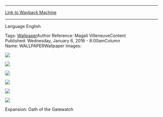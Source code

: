 
---
[Link to Wayback Machine](https://web.archive.org/web/20160203044251/http://magic.wizards.com/en/articles/wallpapers/linvala-preserver)

[_metadata_:generator]:- "Drupal 7 (http://drupal.org)"
[_metadata_:node]:- "962556"
[_metadata_:source]:- "article"
[_metadata_:title]:- "Linvala, the Preserver"
[_metadata_:wayback_capture_timestamp]:- "2016-02-03 04:42:51"
[_metadata_:wayback_raw_url]:- "https://web.archive.org/web/20160203044251id_/http://magic.wizards.com/en/articles/wallpapers/linvala-preserver"
[_metadata_:wayback_url]:- "http://magic.wizards.com/en/articles/wallpapers/linvala-preserver"
---






Language 
 English

Tags: [Wallpaper](/en/tags/wallpaper-0)Author Reference: Magali VilleneuveContent Published: Wednesday, January 6, 2016 - 8:00amColumn Name: WALLPAPERWallpaper Images: 

[![](https://media.magic.wizards.com/styles/large/public/images/wallpaper/Linvala-the-Preserver_OGW_2560x1600_Wallpaper.jpg)](http://magic.wizards.com/sites/mtg/files/images/wallpaper/Linvala-the-Preserver_OGW_2560x1600_Wallpaper.jpg) 



[![](https://media.magic.wizards.com/styles/large/public/images/wallpaper/Linvala-the-Preserver_OGW_1920x1080_Wallpaper.jpg)](http://magic.wizards.com/sites/mtg/files/images/wallpaper/Linvala-the-Preserver_OGW_1920x1080_Wallpaper.jpg) 



[![](https://media.magic.wizards.com/styles/large/public/images/wallpaper/Linvala-the-Preserver_OGW_1280x960_Wallpaper.jpg)](http://magic.wizards.com/sites/mtg/files/images/wallpaper/Linvala-the-Preserver_OGW_1280x960_Wallpaper.jpg) 



[![](https://media.magic.wizards.com/styles/large/public/images/wallpaper/Linvala-the-Preserver_OGW_iPhone_Wallpaper.jpg)](http://magic.wizards.com/sites/mtg/files/images/wallpaper/Linvala-the-Preserver_OGW_iPhone_Wallpaper.jpg) 



[![](https://media.magic.wizards.com/styles/large/public/images/wallpaper/Linvala-the-Preserver_OGW_Tablet_Wallpaper.jpg)](http://magic.wizards.com/sites/mtg/files/images/wallpaper/Linvala-the-Preserver_OGW_Tablet_Wallpaper.jpg) 



[![](https://media.magic.wizards.com/styles/large/public/images/wallpaper/Linvala-the-Preserver_OGW_Facebook_Wallpaper_0.jpg)](http://magic.wizards.com/sites/mtg/files/images/wallpaper/Linvala-the-Preserver_OGW_Facebook_Wallpaper_0.jpg) 

Expansion: Oath of the Gatewatch  

 
